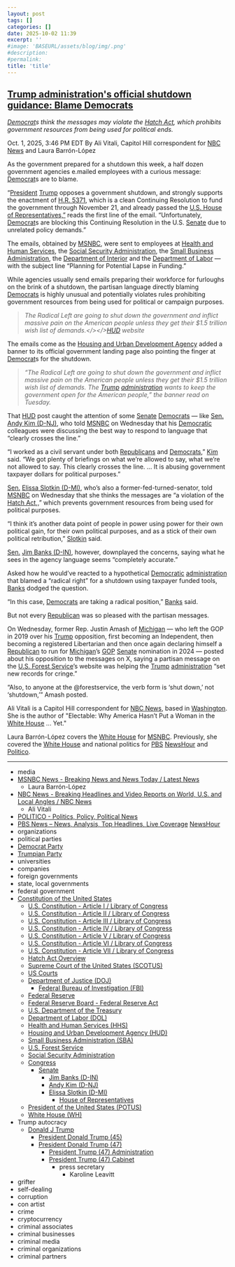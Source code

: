 ```yaml
---
layout: post
tags: []
categories: []
date: 2025-10-02 11:39
excerpt: ''
#image: 'BASEURL/assets/blog/img/.png'
#description:
#permalink:
title: 'title'
---
```



## [Trump administration's official shutdown guidance: Blame Democrats](https://www.msnbc.com/msnbc/news/trump-shutdown-guidance-blame-democrats-emails-rcna235021)

*[Democrat](https://www.democrats.org/)s think the messages may violate the [Hatch Act](https://osc.gov/Services/Pages/HatchAct.aspx), which prohibits government resources from being used for political ends.*

Oct. 1, 2025, 3:46 PM EDT
By Ali Vitali, Capitol Hill correspondent for [NBC News](https://www.nbcnews.com/) and Laura Barrón-López

As the government prepared for a shutdown this week, a half dozen government agencies e.mailed employees with a curious message: [Democrat](https://www.democrats.org/)s are to blame.

“[President](https://www.whitehouse.gov/) [Trump](https://www.donaldjtrump.com/) opposes a government shutdown, and strongly supports the enactment of [H.R. 5371](), which is a clean Continuing Resolution to fund the government through November 21, and already passed the [U.S. House of Representatives,”](https://www.house.gov/) reads the first line of the email. “Unfortunately, [Democrat](https://www.democrats.org/)s are blocking this Continuing Resolution in the U.S. [Senate](https://www.senate.gov/) due to unrelated policy demands.”

The emails, obtained by [MSNBC](https://www.msnbc.com/), were sent to employees at [Health and Human Services](https://www.hhs.gov/), the [Social Security Administration](https://www.ssa.gov/), the [Small Business Administration](https://www.sba.gov/), the [Department of Interior](https://www.doi.gov/) and the [Department of Labor](https://www.dol.gov/) — with the subject line “Planning for Potential Lapse in Funding.”

While agencies usually send emails preparing their workforce for furloughs on the brink of a shutdown, the partisan language directly blaming [Democrats](https://www.democrats.org/) is highly unusual and potentially violates rules prohibiting government resources from being used for political or campaign purposes.

> *The Radical Left are going to shut down the government and inflict massive pain on the American people unless they get their $1.5 trillion wish list of demands.</></>[HUD](https://www.hud.gov/) website*

The emails come as the [Housing and Urban Development Agency](https://www.hud.gov/) added a banner to its official government landing page also pointing the finger at [Democrat](https://www.democrats.org/)s for the shutdown.

> *“The Radical Left are going to shut down the government and inflict massive pain on the American people unless they get their \$1.5 trillion wish list of demands. The [Trump](https://www.donaldjtrump.com/) [administration](https://www.whitehouse.gov/administration/) wants to keep the government open for the American people,” the banner read on Tuesday.*

That [HUD](https://www.hud.gov/) post caught the attention of some [Senate](https://www.senate.gov/) [Democrats](https://www.democrats.org/) — like [Sen.](https://www.senate.gov/) [Andy Kim (D-NJ)](https://www.kim.senate.gov/), who told [MSNBC](https://www.msnbc.com/) on Wednesday that his [Democratic](https://www.democrats.org/) colleagues were discussing the best way to respond to language that “clearly crosses the line.”

“I worked as a civil servant under both [Republicans](https://www.gop.com/) and [Democrats](https://www.democrats.org/),” [Kim](https://www.kim.senate.gov/) said. “We got plenty of briefings on what we’re allowed to say, what we’re not allowed to say. This clearly crosses the line. … It is abusing government taxpayer dollars for political purposes.”

[Sen.](https://www.senate.gov/) [Elissa Slotkin (D-MI)](https://www.slotkin.senate.gov/), who’s also a former-fed-turned-senator, told [MSNBC](https://www.msnbc.com/) on Wednesday that she thinks the messages are “a violation of the [Hatch Act](https://osc.gov/Services/Pages/HatchAct.aspx),,” which prevents government resources from being used for political purposes.

“I think it’s another data point of people in power using power for their own political gain, for their own political purposes, and as a stick of their own political retribution,” [Slotkin](https://www.slotkin.senate.gov/) said.

[Sen.](https://www.senate.gov/) [Jim Banks (D-IN)](https://www.banks.senate.gov/), however, downplayed the concerns, saying what he sees in the agency language seems “completely accurate.”

Asked how he would’ve reacted to a hypothetical [Democratic](https://www.democrats.org/) [administration](https://www.whitehouse.gov/administration/) that blamed a “radical right” for a shutdown using taxpayer funded tools, [Banks](https://www.banks.senate.gov/) dodged the question.

“In this case, [Democrats](https://www.democrats.org/) are taking a radical position,” [Banks](https://www.banks.senate.gov/) said.

But not every [Republican](https://www.gop.com/) was so pleased with the partisan messages.

On Wednesday, former Rep. Justin Amash of [Michigan](https://www.michigan.gov/som) — who left the GOP in 2019 over his [Trump](https://www.donaldjtrump.com/) opposition, first becoming an Independent, then becoming a registered Libertarian and then once again declaring himself a [Republican](https://www.gop.com/) to run for [Michigan]()’s [GOP](https://www.gop.com/) [Senate](https://www.senate.gov/) nomination in 2024 — posted about his opposition to the messages on X, saying a partisan message on the [U.S. Forest Service](https://www.fs.usda.gov/)’s website was helping the [Trump](https://www.donaldjtrump.com/) [administration](https://www.whitehouse.gov/administration/) “set new records for cringe.”

“Also, to anyone at the @forestservice, the verb form is ‘shut down,’ not ‘shutdown,’” Amash posted.

Ali Vitali is a Capitol Hill correspondent for [NBC News](https://www.nbcnews.com/), based in [Washington](https://dc.gov/). She is the author of "Electable: Why America Hasn’t Put a Woman in the [White House](https://www.whitehouse.gov/) ... Yet."

Laura Barrón-López covers the [White House](https://www.whitehouse.gov/) for [MSNBC](https://www.msnbc.com/). Previously, she covered the [White House](https://www.whitehouse.gov/) and national politics for [PBS](https://www.pbs.org/) [NewsHour](https://www.pbs.org/show/newshour/) and [Politico](https://www.politico.com/). 


----
- media
- [MSNBC News - Breaking News and News Today / Latest News](https://www.msnbc.com/)
    - Laura Barrón-López
- [NBC News - Breaking Headlines and Video Reports on World, U.S. and Local Angles / NBC News](https://www.nbcnews.com/)
    - Ali Vitali
- [POLITICO - Politics, Policy, Political News](https://www.politico.com/)
- [PBS News – News, Analysis, Top Headlines, Live Coverage](https://www.pbs.org/)
    [NewsHour](https://www.pbs.org/show/newshour/)
- organizations
- political parties
- [Democrat Party](https://www.democrats.org/)
- [Trumpian Party](https://www.gop.com/)
- universities
- companies
- foreign governments
- state, local governments 
- federal government
- [Constitution of the United States](https://constitution.congress.gov/constitution/)
    - [U.S. Constitution - Article I / Library of Congress](https://constitution.congress.gov/constitution/article-1/)
    - [U.S. Constitution - Article II / Library of Congress](https://constitution.congress.gov/constitution/article-2/)
    - [U.S. Constitution - Article III / Library of Congress](https://constitution.congress.gov/constitution/article-3/)
    - [U.S. Constitution - Article IV / Library of Congress](https://constitution.congress.gov/constitution/article-4/)
    - [U.S. Constitution - Article V / Library of Congress](https://constitution.congress.gov/constitution/article-5/)
    - [U.S. Constitution - Article VI / Library of Congress](https://constitution.congress.gov/constitution/article-6/)
    - [U.S. Constitution - Article VII / Library of Congress](https://constitution.congress.gov/constitution/article-7/)
    - [Hatch Act Overview](https://osc.gov/Services/Pages/HatchAct.aspx)
    - [Supreme Court of the United States (SCOTUS)](https://www.supremecourt.gov/)
    - [US Courts](https://www.uscourts.gov/)
    - [Department of Justice (DOJ)](https://www.justice.gov/)
        - [Federal Bureau of Investigation (FBI)](https://www.fbi.gov/)
    - [Federal Reserve](https;//www.federalreserve.gov/)
    - [Federal Reserve Board - Federal Reserve Act](https://www.federalreserve.gov/aboutthefed/fract.htm)
    - [U.S. Department of the Treasury](https://home.treasury.gov/)
    - [Department of Labor (DOL)](https://www.dol.gov/)
    - [Health and Human Services (HHS)](https://www.hhs.gov/)
    - [Housing and Urban Development Agency (HUD)](https://www.hud.gov/)
    - [Small Business Administration (SBA)](https://www.sba.gov/)
    - [U.S. Forest Service](https://www.fs.usda.gov/)
    - [Social Security Administration](https://www.ssa.gov/)
    - [Congress](https://www.congress.gov/)
        - [Senate](https://www.senate.gov/)
            - [Jim Banks (D-IN)](https://www.banks.senate.gov/)
            - [Andy Kim (D-NJ)](https://www.kim.senate.gov/)
            - [Elissa Slotkin (D-MI)](https://www.slotkin.senate.gov/)
                - [House of Representatives](https://www.house.gov/)
     - [President of the United States (POTUS)](https://www.whitehouse.gov/)
    - [White House (WH)](https://www.whitehouse.gov/)
- Trump autocracy
    - [Donald J Trump](https://www.donaldjtrump.com/)
        - [President Donald Trump (45)](https://trumpwhitehouse.archives.gov/)
        - [President Donald Trump (47)](https://www.whitehouse.gov/administration/donald-j-trump/)
            - [President Trump (47) Administration](https://www.whitehouse.gov/administration/)
            - [President Trump (47) Cabinet](https://www.whitehouse.gov/administration/the-cabinet/)
                - press secretary
                    - Karoline Leavitt
- grifter
- self-dealing
- corruption
- con artist
- crime
- cryptocurrency
- criminal associates
- criminal businesses
- criminal media
- criminal organizations
- criminal partners